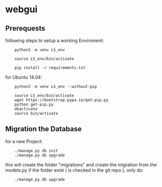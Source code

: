 # webgui

## Prerequests

following steps to setup a working Enviroment:

~~~
    python3 -m venv LS_env

    source LS_env/bin/activate

    pip install -r requirements.txt
~~~

for Ubuntu 14.04:
    
~~~    
    python3 -m venv LS_env --without-pip
    
    source LS_env/bin/activate
    wget https://bootstrap.pypa.io/get-pip.py
    python get-pip.py
    deactivate
    source bin/activate
~~~

## Migration the Database

for a new Project:

~~~ 
    ./manage.py db init
    ./manage.py db upgrade
~~~
this will create the folder "migrations" and create the migration from the models.py
if the folder exist ( is checked in the git repo ), only do:

~~~
    ./manage.py db upgrade
~~~

